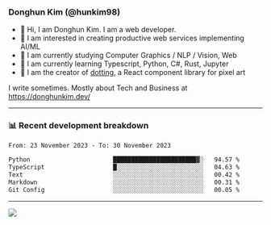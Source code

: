 ### Donghun Kim (@hunkim98)

- 👋 Hi, I am Donghun Kim. I am a web developer. 
- 🤔 I am interested in creating productive web services implementing AI/ML
- 🔭 I am currently studying Computer Graphics / NLP / Vision, Web 
- 🌱 I am currently learning Typescript, Python, C#, Rust, Jupyter
- 🎨 I am the creator of [dotting](https://github.com/hunkim98/dotting), a React component library for pixel art

I write sometimes. Mostly about Tech and Business at https://donghunkim.dev/

---
### 📊 Recent development breakdown
<!--START_SECTION:waka-->

```txt
From: 23 November 2023 - To: 30 November 2023

Python                       ███████████████████████▓░   94.57 %
TypeScript                   █░░░░░░░░░░░░░░░░░░░░░░░░   04.63 %
Text                         ░░░░░░░░░░░░░░░░░░░░░░░░░   00.42 %
Markdown                     ░░░░░░░░░░░░░░░░░░░░░░░░░   00.31 %
Git Config                   ░░░░░░░░░░░░░░░░░░░░░░░░░   00.05 %
```

<!--END_SECTION:waka-->
---

<!-- <div align='center'> -->
  <img align="center" src="https://github-readme-stats.vercel.app/api?username=hunkim98&theme=dark&show_icons=true"/>
<!-- </div> -->
<!--
**hunkim98/hunkim98** is a ✨ _special_ ✨ repository because its `README.md` (this file) appears on your GitHub profile.

Here are some ideas to get you started:

- 🔭 I’m currently working on ...
- 🌱 I’m currently learning ...
- 👯 I’m looking to collaborate on ...
- 🤔 I’m looking for help with ...
- 💬 Ask me about ...
- 📫 How to reach me: ...
- 😄 Pronouns: ...
- ⚡ Fun fact: ...
-->
